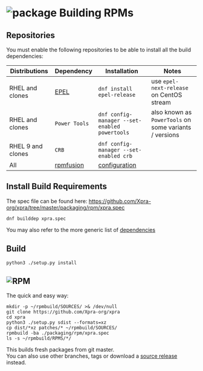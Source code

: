 # ![package](../images/icons/package.png) Building RPMs


## Repositories
You must enable the following repositories to be able to install all the build dependencies:

| Distributions | Dependency                                        | Installation | Notes |
|---------------|---------------------------------------------------|--------------|-------|
|RHEL and clones| [EPEL](https://docs.fedoraproject.org/en-US/epel/) |`dnf install epel-release`|use `epel-next-release` on CentOS stream|
|RHEL and clones| `Power Tools`                                     |`dnf config-manager --set-enabled powertools`|also known as `PowerTools` on some variants / versions|
|RHEL 9 and clones| `CRB`                                             |`dnf config-manager --set-enabled crb`|
|All| [rpmfusion](https://rpmfusion.org/)               |[configuration](https://rpmfusion.org/Configuration)|

## Install Build Requirements
The spec file can be found here:
https://github.com/Xpra-org/xpra/tree/master/packaging/rpm/xpra.spec

```shell
dnf builddep xpra.spec
```
You may also refer to the more generic list of [dependencies](./Dependencies.md)

## Build
```shell
python3 ./setup.py install
```
</details>

## ![RPM](../images/icons/rpm.png)
The quick and easy way:
```shell
mkdir -p ~/rpmbuild/SOURCES/ >& /dev/null
git clone https://github.com/Xpra-org/xpra
cd xpra
python3 ./setup.py sdist --formats=xz
cp dist/*xz patches/* ~/rpmbuild/SOURCES/
rpmbuild -ba ./packaging/rpm/xpra.spec
ls -s ~/rpmbuild/RPMS/*/
```
This builds fresh packages from git master.  
You can also use other branches, tags or download a [source release](https://xpra.org/src/) instead.
